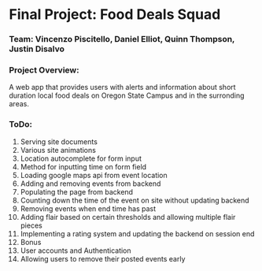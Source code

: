 # Final Project: Food Deals Squad
### Team: Vincenzo Piscitello, Daniel Elliot, Quinn Thompson, Justin Disalvo
### Project Overview: 
A web app that provides users with alerts and information about short duration local food deals on Oregon State Campus and in the surronding areas. 

### ToDo:
1. Serving site documents
2. Various site animations
3. Location autocomplete for form input
4. Method for inputting time on form field
5. Loading google maps api from event location
7. Adding and removing events from backend
8. Populating the page from backend
9. Counting down the time of the event on site without updating backend
10. Removing events when end time has past
11. Adding flair based on certain thresholds and allowing multiple flair pieces
12. Implementing a rating system and updating the backend on session end
13. Bonus 
  1. User accounts and Authentication
  2. Allowing users to remove their posted events early

